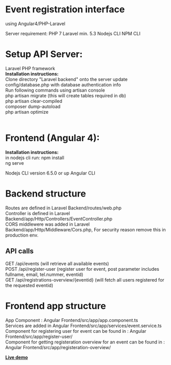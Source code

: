 # Event registration interface
using Angular4/PHP-Laravel 

Server requirement:
PHP 7
Laravel min. 5.3
Nodejs CLI 
NPM CLI

<h1>Setup API Server:</h1>
Laravel PHP framework<br/>
<b>Installation instructions:</b><br/>
Clone directory "Laravel backend" onto the server
update config/database.php with database authentication info<br/>
Run following commands using artisan console<br/>
php artisan migrate (this will create tables required in db)<br/>
php artisan clear-compiled<br/> 
composer dump-autoload<br/>
php artisan optimize<br/>
<br/>


<h1>Frontend (Angular 4):</h1>
<b>Installation instructions:</b><br/>
in nodejs cli run: 
npm install<br/>
ng serve

Nodejs CLI version 6.5.0 or up
Angular CLI 


<h1>Backend structure</h1>
Routes are defined in Laravel Backend/routes/web.php<br/>
Controller is defined in Laravel Backend/app/Http/Controllers/EventController.php<br/>
CORS middlewere was added in Laravel Backend/app/Http/Middleware/Cors.php, For security reason remove this in production env.
<h2>API calls</h2>
GET /api/events  (will retrieve all available events)<br/>
POST /api/register-user (register user for event, post parameter includes fullname, email, tel.nummer, eventid)<br/>
GET /api/registrations-overview/{eventid} (will fetch all users registered for the requested eventid)<br/>

<h1>Frontend app structure</h1>
App Component : Angular Frontend/src/app/app.component.ts<br/>
Services are added in Angular Frontend/src/app/services/event.service.ts<br/>
Component for registering user for event can be found in : Angular Frontend/src/app/register-user/<br/>
Component for getting registeration overview for an event can be found in : Angular Frontend/src/app/registeration-overview/<br/>


<a href="http://35.162.97.188/frontend/" target=_blank><b>Live demo</b></a>

